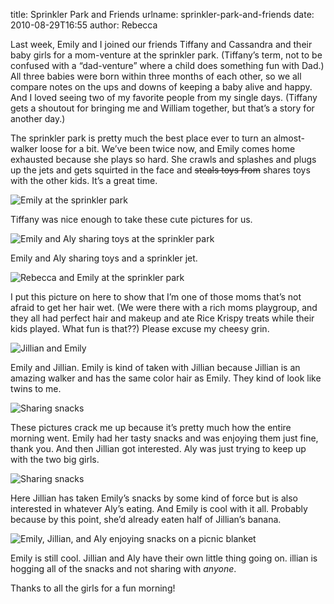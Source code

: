 title: Sprinkler Park and Friends
urlname: sprinkler-park-and-friends
date: 2010-08-29T16:55
author: Rebecca

Last week, Emily and I joined our friends Tiffany and Cassandra and their baby
girls for a mom-venture at the sprinkler park. (Tiffany&#x02bc;s term, not to be
confused with a &ldquo;dad-venture&rdquo; where a child does something fun with
Dad.) All three babies were born within three months of each other, so we all
compare notes on the ups and downs of keeping a baby alive and happy. And I
loved seeing two of my favorite people from my single days. (Tiffany gets a
shoutout for bringing me and William together, but that&#x02bc;s a story for
another day.)

The sprinkler park is pretty much the best place ever to turn an almost-walker
loose for a bit. We&#x02bc;ve been twice now, and Emily comes home exhausted
because she plays so hard. She crawls and splashes and plugs up the jets and
gets squirted in the face and <strike>steals toys from</strike> shares toys with
the other kids. It&#x02bc;s a great time.

![Emily at the sprinkler park][a]

[a]: {static}/images/2010-08-24-sprinkler-park-01.jpg

Tiffany was nice enough to take these cute pictures for us.

![Emily and Aly sharing toys at the sprinkler park][b]

[b]: {static}/images/2010-08-24-sprinkler-park-02.jpg

Emily and Aly sharing toys and a sprinkler jet.

![Rebecca and Emily at the sprinkler park][c]

[c]: {static}/images/2010-08-24-sprinkler-park-03.jpg

I put this picture on here to show that I&#x02bc;m one of those moms
that&#x02bc;s not afraid to get her hair wet. (We were there with a rich moms
playgroup, and they all had perfect hair and makeup and ate Rice Krispy treats
while their kids played. What fun is that??) Please excuse my cheesy grin.

![Jillian and Emily][d]

[d]: {static}/images/2010-08-24-sprinkler-park-04.jpg

Emily and Jillian. Emily is kind of taken with Jillian because Jillian is an
amazing walker and has the same color hair as Emily. They kind of look like
twins to me.

![Sharing snacks][e]

[e]: {static}/images/2010-08-24-sprinkler-park-05.jpg

These pictures crack me up because it&#x02bc;s pretty much how the entire
morning went. Emily had her tasty snacks and was enjoying them just fine, thank
you. And then Jillian got interested. Aly was just trying to keep up with the
two big girls.

![Sharing snacks][f]

[f]: {static}/images/2010-08-24-sprinkler-park-06.jpg

Here Jillian has taken Emily&#x02bc;s snacks by some kind of force but is also
interested in whatever Aly&#x02bc;s eating. And Emily is cool with it all.
Probably because by this point, she&#x02bc;d already eaten half of
Jillian&#x02bc;s banana.

![Emily, Jillian, and Aly enjoying snacks on a picnic blanket][g]

[g]: {static}/images/2010-08-24-sprinkler-park-07.jpg

Emily is still cool. Jillian and Aly have their own little thing going on. 
illian is hogging all of the snacks and not sharing with *anyone*.

Thanks to all the girls for a fun morning!
